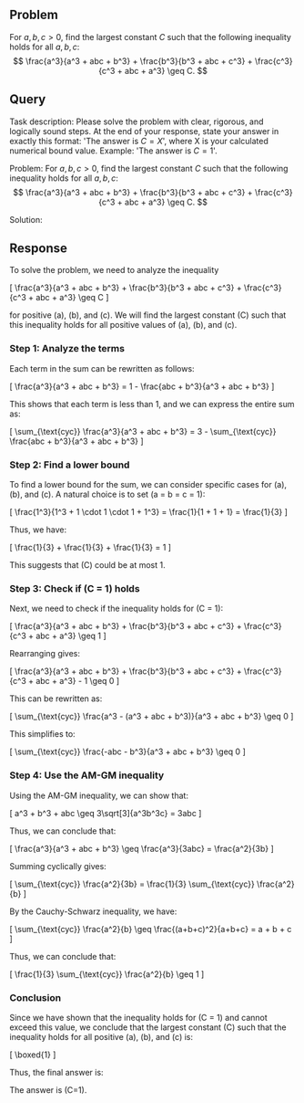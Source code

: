 ## Problem

For $a, b, c > 0$, find the largest constant $C$ such that the following inequality holds for all $a, b, c$:
$$
\frac{a^3}{a^3 + abc + b^3} + \frac{b^3}{b^3 + abc + c^3} + \frac{c^3}{c^3 + abc + a^3} \geq C.
$$

## Query

Task description: Please solve the problem with clear, rigorous, and logically sound steps. At the end of your response, state your answer in exactly this format: 'The answer is $C=X$', where X is your calculated numerical bound value. Example: 'The answer is $C=1$'.

Problem: For $a, b, c > 0$, find the largest constant $C$ such that the following inequality holds for all $a, b, c$:
$$
\frac{a^3}{a^3 + abc + b^3} + \frac{b^3}{b^3 + abc + c^3} + \frac{c^3}{c^3 + abc + a^3} \geq C.
$$

Solution:

## Response

To solve the problem, we need to analyze the inequality 

\[
\frac{a^3}{a^3 + abc + b^3} + \frac{b^3}{b^3 + abc + c^3} + \frac{c^3}{c^3 + abc + a^3} \geq C
\]

for positive \(a\), \(b\), and \(c\). We will find the largest constant \(C\) such that this inequality holds for all positive values of \(a\), \(b\), and \(c\).

### Step 1: Analyze the terms

Each term in the sum can be rewritten as follows:

\[
\frac{a^3}{a^3 + abc + b^3} = 1 - \frac{abc + b^3}{a^3 + abc + b^3}
\]

This shows that each term is less than 1, and we can express the entire sum as:

\[
\sum_{\text{cyc}} \frac{a^3}{a^3 + abc + b^3} = 3 - \sum_{\text{cyc}} \frac{abc + b^3}{a^3 + abc + b^3}
\]

### Step 2: Find a lower bound

To find a lower bound for the sum, we can consider specific cases for \(a\), \(b\), and \(c\). A natural choice is to set \(a = b = c = 1\):

\[
\frac{1^3}{1^3 + 1 \cdot 1 \cdot 1 + 1^3} = \frac{1}{1 + 1 + 1} = \frac{1}{3}
\]

Thus, we have:

\[
\frac{1}{3} + \frac{1}{3} + \frac{1}{3} = 1
\]

This suggests that \(C\) could be at most 1.

### Step 3: Check if \(C = 1\) holds

Next, we need to check if the inequality holds for \(C = 1\):

\[
\frac{a^3}{a^3 + abc + b^3} + \frac{b^3}{b^3 + abc + c^3} + \frac{c^3}{c^3 + abc + a^3} \geq 1
\]

Rearranging gives:

\[
\frac{a^3}{a^3 + abc + b^3} + \frac{b^3}{b^3 + abc + c^3} + \frac{c^3}{c^3 + abc + a^3} - 1 \geq 0
\]

This can be rewritten as:

\[
\sum_{\text{cyc}} \frac{a^3 - (a^3 + abc + b^3)}{a^3 + abc + b^3} \geq 0
\]

This simplifies to:

\[
\sum_{\text{cyc}} \frac{-abc - b^3}{a^3 + abc + b^3} \geq 0
\]

### Step 4: Use the AM-GM inequality

Using the AM-GM inequality, we can show that:

\[
a^3 + b^3 + abc \geq 3\sqrt[3]{a^3b^3c} = 3abc
\]

Thus, we can conclude that:

\[
\frac{a^3}{a^3 + abc + b^3} \geq \frac{a^3}{3abc} = \frac{a^2}{3b}
\]

Summing cyclically gives:

\[
\sum_{\text{cyc}} \frac{a^2}{3b} = \frac{1}{3} \sum_{\text{cyc}} \frac{a^2}{b}
\]

By the Cauchy-Schwarz inequality, we have:

\[
\sum_{\text{cyc}} \frac{a^2}{b} \geq \frac{(a+b+c)^2}{a+b+c} = a + b + c
\]

Thus, we can conclude that:

\[
\frac{1}{3} \sum_{\text{cyc}} \frac{a^2}{b} \geq 1
\]

### Conclusion

Since we have shown that the inequality holds for \(C = 1\) and cannot exceed this value, we conclude that the largest constant \(C\) such that the inequality holds for all positive \(a\), \(b\), and \(c\) is:

\[
\boxed{1}
\]

Thus, the final answer is:

The answer is \(C=1\).